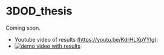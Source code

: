 # 3DOD_thesis

Coming soon.

- Youtube video of results (https://youtu.be/KdrHLXpYYlg):
- [![demo video with results](https://img.youtube.com/vi/KdrHLXpYYlg/0.jpg)](https://www.youtube.com/watch?v=KdrHLXpYYlg)
